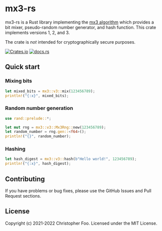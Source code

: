 # mx3-rs

mx3-rs is a Rust library implementing the [mx3 algorithm](https://github.com/jonmaiga/mx3/) which provides a bit mixer, pseudo-random number generator, and hash function. This crate implements versions 1, 2, and 3.

The crate is *not* intended for cryptographically secure purposes.

[![Crates.io](https://img.shields.io/crates/v/mx3)](https://crates.io/crates/mx3) [![docs.rs](https://img.shields.io/docsrs/mx3)](https://docs.rs/mx3)

## Quick start

### Mixing bits

```rust
let mixed_bits = mx3::v3::mix(123456789);
println!("{:x}", mixed_bits);
```

### Random number generation

```rust
use rand::prelude::*;

let mut rng = mx3::v3::Mx3Rng::new(123456789);
let random_number = rng.gen::<f64>();
println!("{}", random_number);
```

### Hashing

```rust
let hash_digest = mx3::v3::hash(b"Hello world!", 123456789);
println!("{:x}", hash_digest);
```

## Contributing

If you have problems or bug fixes, please use the GitHub Issues and Pull Request sections.

## License

Copyright (c) 2021-2022 Christopher Foo. Licensed under the MIT License.
